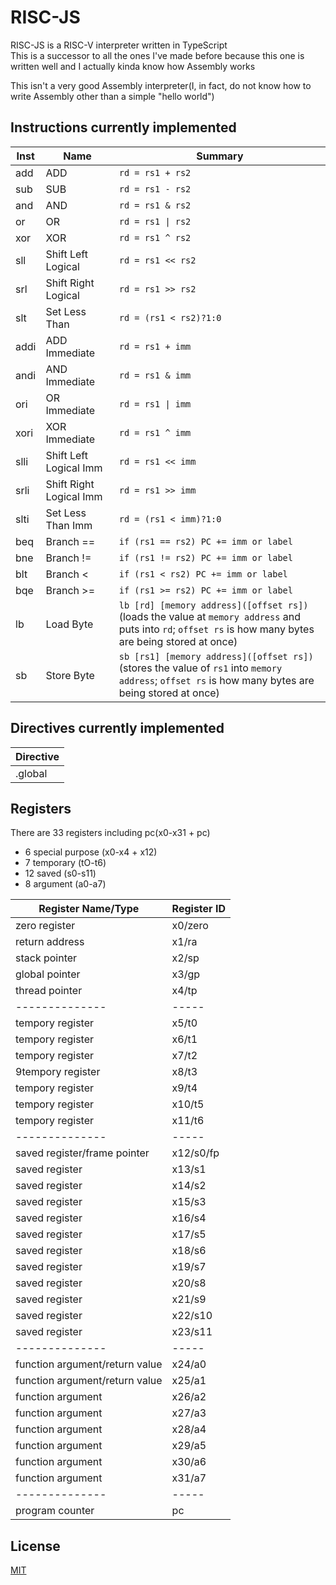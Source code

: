 # RISC-JS
RISC-JS is a RISC-V interpreter written in TypeScript<br>
This is a successor to all the ones I've made before because this one is written well and I actually kinda know how Assembly works

This isn't a very good Assembly interpreter(I, in fact, do not know how to write Assembly other than a simple "hello world")

## Instructions currently implemented
Inst | Name | Summary
--- | --- | ---
add | ADD | `rd = rs1 + rs2`
sub | SUB | `rd = rs1 - rs2`
and | AND | `rd = rs1 & rs2`
or | OR | `rd = rs1 \| rs2`
xor | XOR | `rd = rs1 ^ rs2`
sll | Shift Left Logical | `rd = rs1 << rs2`
srl | Shift Right Logical | `rd = rs1 >> rs2`
slt | Set Less Than | `rd = (rs1 < rs2)?1:0`
addi | ADD Immediate | `rd = rs1 + imm`
andi | AND Immediate | `rd = rs1 & imm`
ori | OR Immediate | `rd = rs1 \| imm`
xori | XOR Immediate | `rd = rs1 ^ imm`
slli | Shift Left Logical Imm | `rd = rs1 << imm`
srli | Shift Right Logical Imm | `rd = rs1 >> imm`
slti | Set Less Than Imm | `rd = (rs1 < imm)?1:0`
beq | Branch == | `if (rs1 == rs2) PC += imm or label`
bne | Branch != | `if (rs1 != rs2) PC += imm or label`
blt | Branch < | `if (rs1 < rs2) PC += imm or label`
bqe | Branch >= | `if (rs1 >= rs2) PC += imm or label`
lb | Load Byte | `lb [rd] [memory address]([offset rs])`(loads the value at `memory address` and puts into `rd`; `offset rs` is how many bytes are being stored at once)
sb | Store Byte | `sb [rs1] [memory address]([offset rs])`(stores the value of `rs1` into `memory address`; `offset rs` is how many bytes are being stored at once)


## Directives currently implemented
| Directive |
| ----- |
| .global |


## Registers
There are 33 registers including pc(x0-x31 + pc)
* 6 special purpose (x0-x4 + x12)
* 7 temporary (tO-t6)
* 12 saved (s0-s11)
* 8 argument (a0-a7)

Register Name/Type | Register ID
-------------- | -----
zero register | x0/zero
return address | x1/ra
stack pointer | x2/sp
global pointer | x3/gp
thread pointer | x4/tp
-------------- | -----
tempory register | x5/t0
tempory register  | x6/t1
tempory register  | x7/t2
9tempory register  | x8/t3
tempory register  | x9/t4
tempory register  | x10/t5
tempory register  | x11/t6
-------------- | -----
saved register/frame pointer | x12/s0/fp
saved register | x13/s1
saved register | x14/s2
saved register | x15/s3
saved register | x16/s4
saved register | x17/s5
saved register | x18/s6
saved register | x19/s7
saved register | x20/s8
saved register | x21/s9
saved register | x22/s10
saved register | x23/s11
-------------- | -----
function argument/return value | x24/a0
function argument/return value | x25/a1
function argument | x26/a2
function argument | x27/a3
function argument | x28/a4
function argument | x29/a5
function argument | x30/a6
function argument | x31/a7
-------------- | -----
program counter | pc


## License
[MIT](./LICENSE)